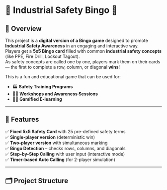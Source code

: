 # 🦺 Industrial Safety Bingo 🎲

## 📌 Overview
This project is a **digital version of a Bingo game** designed to promote **Industrial Safety Awareness** in an engaging and interactive way.  
Players get a **5x5 Bingo card** filled with common **industrial safety concepts** (like PPE, Fire Drill, Lockout Tagout).  
As safety concepts are called one by one, players mark them on their cards — the first to complete a row, column, or diagonal **wins**!

This is a fun and educational game that can be used for:
- 🏭 **Safety Training Programs**
- 🧑‍🏫 **Workshops and Awareness Sessions**
- 👨‍💻 **Gamified E-learning**

---

## 🎯 Features
✅ **Fixed 5x5 Safety Card** with 25 pre-defined safety terms  
✅ **Single-player version** (deterministic win)  
✅ **Two-player version** with simultaneous marking  
✅ **Bingo Detection** – checks rows, columns, and diagonals  
✅ **Step-by-Step Calling** with user input (interactive mode)  
✅ **Timer-based Auto Calling** (for 2-player simulation)

---

## 🗂️ Project Structure
